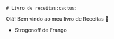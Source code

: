 	# Livro de receitas:cactus:

Olá! Bem vindo ao meu livro de Receitas :wave:

- Strogonoff de Frango

